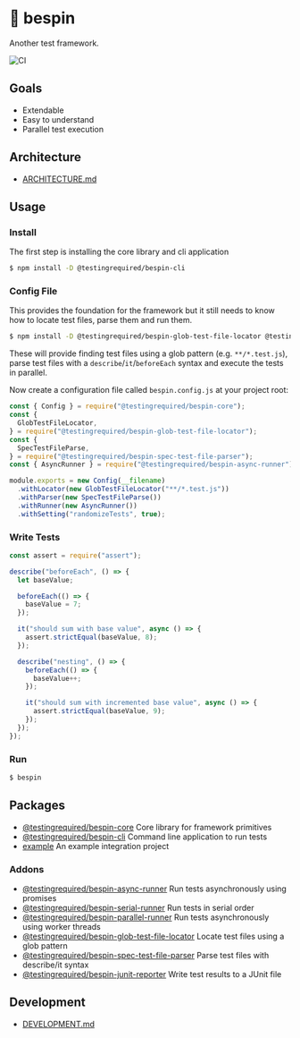 # 🌌 bespin

Another test framework.

![CI](https://github.com/testingrequired/bespin/workflows/CI/badge.svg)

## Goals

- Extendable
- Easy to understand
- Parallel test execution

## Architecture

- [ARCHITECTURE.md](./ARCHITECTURE.md)

## Usage

### Install

The first step is installing the core library and cli application

```bash
$ npm install -D @testingrequired/bespin-cli
```

### Config File

This provides the foundation for the framework but it still needs to know how to locate test files, parse them and run them.

```bash
$ npm install -D @testingrequired/bespin-glob-test-file-locator @testingrequired/bespin-spec-test-file-parser @testingrequired/bespin-serial-runner
```

These will provide finding test files using a glob pattern (e.g. `**/*.test.js`), parse test files with a `describe`/`it`/`beforeEach` syntax and execute the tests in parallel.

Now create a configuration file called `bespin.config.js` at your project root:

```javascript
const { Config } = require("@testingrequired/bespin-core");
const {
  GlobTestFileLocator,
} = require("@testingrequired/bespin-glob-test-file-locator");
const {
  SpecTestFileParse,
} = require("@testingrequired/bespin-spec-test-file-parser");
const { AsyncRunner } = require("@testingrequired/bespin-async-runner");

module.exports = new Config(__filename)
  .withLocator(new GlobTestFileLocator("**/*.test.js"))
  .withParser(new SpecTestFileParse())
  .withRunner(new AsyncRunner())
  .withSetting("randomizeTests", true);
```

### Write Tests

```javascript
const assert = require("assert");

describe("beforeEach", () => {
  let baseValue;

  beforeEach(() => {
    baseValue = 7;
  });

  it("should sum with base value", async () => {
    assert.strictEqual(baseValue, 8);
  });

  describe("nesting", () => {
    beforeEach(() => {
      baseValue++;
    });

    it("should sum with incremented base value", async () => {
      assert.strictEqual(baseValue, 9);
    });
  });
});
```

### Run

```bash
$ bespin
```

## Packages

- [@testingrequired/bespin-core](./packages/core) Core library for framework primitives
- [@testingrequired/bespin-cli](./packages/cli) Command line application to run tests
- [example](./packages/example) An example integration project

### Addons

- [@testingrequired/bespin-async-runner](./packages/async-runner) Run tests asynchronously using promises
- [@testingrequired/bespin-serial-runner](./packages/async-runner) Run tests in serial order
- [@testingrequired/bespin-parallel-runner](./packages/parallel-runner) Run tests asynchronously using worker threads
- [@testingrequired/bespin-glob-test-file-locator](./packages/glob-test-file-locator) Locate test files using a glob pattern
- [@testingrequired/bespin-spec-test-file-parser](./packages/spec-test-file-parser) Parse test files with describe/it syntax
- [@testingrequired/bespin-junit-reporter](./packages/junit-reporter) Write test results to a JUnit file

## Development

- [DEVELOPMENT.md](./DEVELOPMENT.md)

